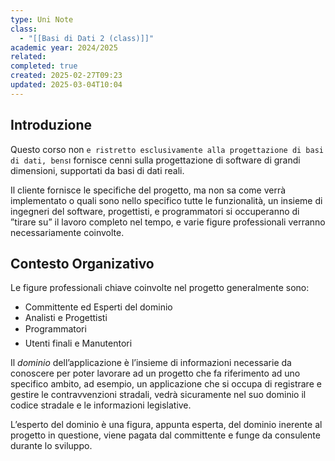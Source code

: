 ```yaml
---
type: Uni Note
class:
  - "[[Basi di Dati 2 (class)]]"
academic year: 2024/2025
related: 
completed: true
created: 2025-02-27T09:23
updated: 2025-03-04T10:04
---
```

## Introduzione


Questo corso non `e ristretto esclusivamente alla progettazione di basi di dati, bens`ı fornisce cenni sulla progettazione di software di grandi dimensioni, supportati da basi di dati reali.

Il cliente fornisce le specifiche del progetto, ma non sa come verrà implementato o quali sono nello specifico tutte le funzionalità, un insieme di ingegneri del software, progettisti, e programmatori si occuperanno di ”tirare su” il lavoro completo nel tempo, e varie figure professionali verranno necessariamente coinvolte.

## Contesto Organizativo

Le figure professionali chiave coinvolte nel progetto generalmente sono:
- Committente ed Esperti del dominio
- Analisti e Progettisti
- Programmatori  
- Utenti finali e Manutentori

Il *dominio* dell’applicazione è l’insieme di informazioni necessarie da conoscere per poter lavorare ad un progetto che fa riferimento ad uno specifico ambito, ad esempio, un applicazione che si occupa di registrare e gestire le contravvenzioni stradali, vedrà sicuramente nel suo dominio il codice stradale e le informazioni legislative. 

L’esperto del dominio è una figura, appunta esperta, del dominio inerente al progetto in questione, viene pagata dal committente e funge da consulente durante lo sviluppo.